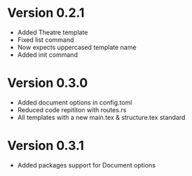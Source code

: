 # Version 0.2.1
- Added Theatre template
- Fixed list command 
- Now expects uppercased template name
- Added init command

# Version 0.3.0
- Added document options in config.toml
- Reduced code repititon with routes.rs
- All templates with a new main.tex & structure.tex standard

# Version 0.3.1
- Added packages support for Document options